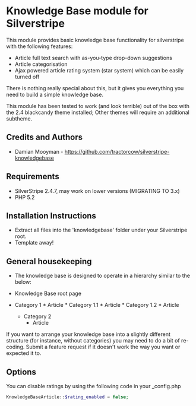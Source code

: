 # Knowledge Base module for Silverstripe

This module provides basic knowledge base functionality for silverstripe with the following features:
 * Article full text search with as-you-type drop-down suggestions
 * Article categorisation
 * Ajax powered article rating system (star system) which can be easily turned off

There is nothing really special about this, but it gives you everything you need
to build a simple knowledge base.

This module has been tested to work (and look terrible) out of the box with the
2.4 blackcandy theme installed; Other themes will require an additional subtheme.

## Credits and Authors

 * Damian Mooyman - <https://github.com/tractorcow/silverstripe-knowledgebase>

## Requirements

 * SilverStripe 2.4.7, may work on lower versions (MIGRATING TO 3.x)
 * PHP 5.2

## Installation Instructions

 * Extract all files into the 'knowledgebase' folder under your Silverstripe root.
 * Template away!

## General housekeeping

 * The knowledge base is designed to operate in a hierarchy similar to the below:

 * Knowledge Base root page
  * Category 1
		* Article
		* Category 1.1
			* Article
		* Category 1.2
			* Article
	* Category 2
		* Article

If you want to arrange your knowledge base into a slightly different structure 
(for instance, without categories) you may need to do a bit of re-coding. Submit 
a feature request if it doesn't work the way you want or expected it to.

## Options

You can disable ratings by using the following code in your _config.php

```php
KnowledgeBaseArticle::$rating_enabled = false;
```
